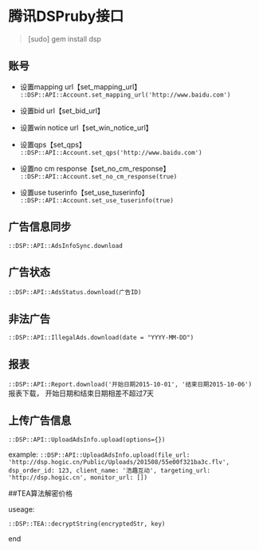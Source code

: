 
腾讯DSPruby接口
======

> [sudo] gem install dsp

账号
----

* 设置mapping url【set_mapping_url】
 `::DSP::API::Account.set_mapping_url('http://www.baidu.com')`

* 设置bid url【set_bid_url】

* 设置win notice url【set_win_notice_url】

* 设置qps【set_qps】 `::DSP::API::Account.set_qps('http://www.baidu.com')`

* 设置no cm response【set_no_cm_response】 `::DSP::API::Account.set_no_cm_response(true)`

* 设置use tuserinfo【set_use_tuserinfo】 `::DSP::API::Account.set_use_tuserinfo(true)`

广告信息同步
----

`::DSP::API::AdsInfoSync.download`

广告状态
----

`::DSP::API::AdsStatus.download(广告ID)`

非法广告
----

`::DSP::API::IllegalAds.download(date = "YYYY-MM-DD")`

报表
----

`::DSP::API::Report.download('开始日期2015-10-01', '结束日期2015-10-06')`
报表下载， 开始日期和结束日期相差不超过7天

上传广告信息
----

`::DSP::API::UploadAdsInfo.upload(options={})`

example: 
`::DSP::API::UploadAdsInfo.upload(file_url: 'http://dsp.hogic.cn/Public/Uploads/201508/55e00f321ba3c.flv', dsp_order_id: 123, client_name: '浩趣互动', targeting_url: 'http://dsp.hogic.cn', monitor_url: [])`

##TEA算法解密价格

useage: 

`::DSP::TEA::decryptString(encryptedStr, key)`

end
